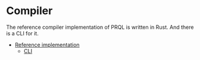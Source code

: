 # Compiler

The reference compiler implementation of PRQL is written in Rust. And there is a
CLI for it.

- [Reference implementation](./rust/README.md)
  - [CLI](./rust/cli.md)
